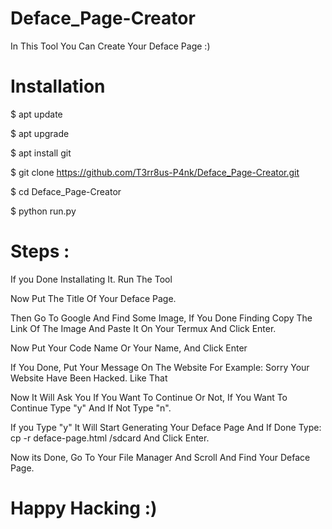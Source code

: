 # Deface_Page-Creator

In This Tool You Can Create Your Deface Page :)


# Installation

$ apt update 

$ apt upgrade 

$ apt install git 

$ git clone https://github.com/T3rr8us-P4nk/Deface_Page-Creator.git 

$ cd Deface_Page-Creator 

$ python run.py


# Steps : 

If you Done Installating It. Run The Tool 

Now Put The Title Of Your Deface Page.

Then Go To Google And Find Some Image, If You Done Finding Copy The Link Of The Image And Paste It On Your Termux And Click Enter.

Now Put Your Code Name Or Your Name, And Click Enter 

If You Done, Put Your Message On The Website For Example: Sorry Your Website Have Been Hacked. Like That 

Now It Will Ask You If You Want To Continue Or Not, If You Want To Continue Type "y" And If Not Type "n".

If you Type "y" It Will Start Generating Your Deface Page And If Done Type: cp -r deface-page.html /sdcard  And Click Enter.

Now its Done, Go To Your File Manager And Scroll And Find Your Deface Page.


# Happy Hacking :)
